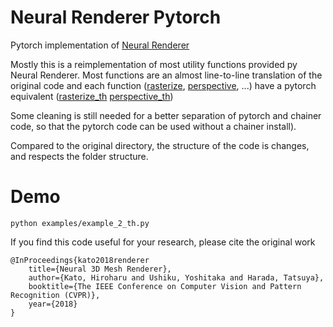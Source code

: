 Neural Renderer Pytorch
=======================

Pytorch implementation of [Neural Renderer](https://github.com/hiroharu-kato/neural_renderer)

Mostly this is a reimplementation of most utility functions provided py Neural Renderer.
Most functions are an almost line-to-line translation of the original code and each function
([rasterize](https://github.com/hassony2/neural_renderer_pytorch/blob/master/neurender/rasterize.py), [perspective](https://github.com/hassony2/neural_renderer_pytorch/blob/master/neurender/perspective.py), ...)
have a pytorch equivalent ([rasterize_th](https://github.com/hassony2/neural_renderer_pytorch/blob/master/neurender/rasterize_th.py) [perspective_th](https://github.com/hassony2/neural_renderer_pytorch/blob/master/neurender/perspective_th.py))

Some cleaning is still needed for a better separation of pytorch and chainer code, so that the pytorch code can be used without a chainer install).

Compared to the original directory, the structure of the code is changes, and respects the folder structure.

# Demo

`python examples/example_2_th.py`

If you find this code useful for your research, please cite the original work 

```
@InProceedings{kato2018renderer
    title={Neural 3D Mesh Renderer},
    author={Kato, Hiroharu and Ushiku, Yoshitaka and Harada, Tatsuya},
    booktitle={The IEEE Conference on Computer Vision and Pattern Recognition (CVPR)},
    year={2018}
}
```
